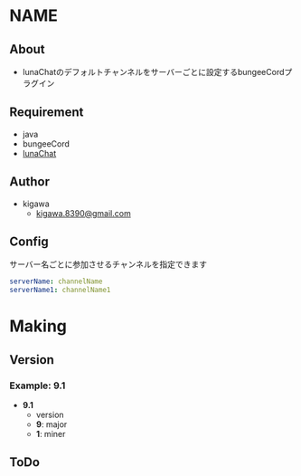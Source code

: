 # NAME

## About

* lunaChatのデフォルトチャンネルをサーバーごとに設定するbungeeCordプラグイン

## Requirement

* java
* bungeeCord
* [lunaChat](https://github.com/ucchyocean/LunaChat)

## Author

* kigawa
    * kigawa.8390@gmail.com

## Config

サーバー名ごとに参加させるチャンネルを指定できます

```yaml
serverName: channelName
serverName1: channelName1
```

# Making

## Version

### Example: 9.1

* **9.1**
    * version
    * **9**: major
    * **1**: miner

## ToDo
